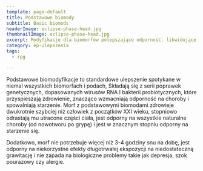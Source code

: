 ```yaml
---
template: page-default
title: Podstawowe biomody
subtitle: Basic biomods
headerImage: eclipse-phase-head.jpg
thumbnailImage: eclipse-phase-head.jpg
excerpt: Modyfikacje dla biomorfów polepszające odporność, likwidujące defekty i poprawiające zdrowie
category: ep-ulepszenia
tags:
  - rpg

---
```

Podstawowe biomodyfikacje to standardowe ulepszenie spotykane w niemal wszystkich biomorfach i podach, Składają się z serii poprawek genetycznych, dopasowanych wirusów RNA I bakterii probiotycznych, które przyspieszają zdrowienie, znacząco wzmacniają odporność na choroby i spowalniają starzenie. Morf z podstawowymi biomodami zdrowieje dwukrotnie szybciej niż człowiek z początków XXI wieku, stopniowo odrastają mu utracone części ciała, jest odporny na wszystkie naturalne choroby (od nowotworu po grypę) i jest w znacznym stopniu odporny na starzenie się.

Dodatkowo, morf nie potrzebuje więcej niż 3-4 godziny snu na dobę, jest odporny na niekorzystne efekty długotrwałej ekspozycji na niedostateczną grawitację i nie zapada na biologiczne problemy takie jak depresja, szok pourazowy czy alergie.
